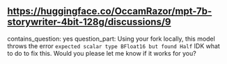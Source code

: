 ## https://huggingface.co/OccamRazor/mpt-7b-storywriter-4bit-128g/discussions/9

contains_question: yes
question_part: Using your fork locally, this model throws the error `expected scalar type BFloat16 but found Half` IDK what to do to fix this. Would you please let me know if it works for you?
